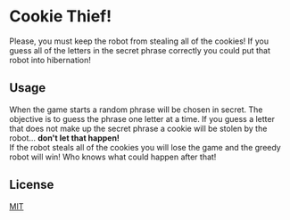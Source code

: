# Cookie Thief!

Please, you must keep the robot from stealing all of the cookies! If you guess all of the letters in the secret phrase correctly you could put that robot into hibernation!

## Usage

When the game starts a random phrase will be chosen in secret. The objective is to guess the phrase one letter at a time. If you guess a letter that does not make up the secret phrase a cookie will be stolen by the robot... **don't let that happen!**\
If the robot steals all of the cookies you will lose the game and the greedy robot will win! Who knows what could happen after that!

## License

[MIT](https://choosealicense.com/licenses/mit/)
